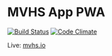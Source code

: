 # MVHS App PWA

[![Build Status](https://travis-ci.org/mvhs-apps/mvhs-app-pwa.svg?branch=master)](https://travis-ci.org/mvhs-apps/mvhs-app-pwa) [![Code Climate](https://codeclimate.com/github/mvhs-apps/mvhs-app-pwa/badges/gpa.svg)](https://codeclimate.com/github/mvhs-apps/mvhs-app-pwa)

Live: [mvhs.io](https://mvhs.io)
